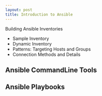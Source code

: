 ```yaml
---
layout: post
title: Introduction to Ansible
---
```


Building Ansible Inventories
- Sample Inventory
- Dynamic Inventory
- Patterns: Targeting Hosts and Groups
- Connection Methods and Details

Ansible CommandLine Tools
- 

Ansible Playbooks
- 